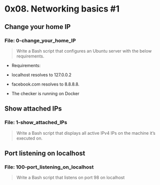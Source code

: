# 0x08. Networking basics #1

## Change your home IP
### File: 0-change_your_home_IP

> Write a Bash script that configures an Ubuntu server with the below requirements.

- Requirements:

- localhost resolves to 127.0.0.2
- facebook.com resolves to 8.8.8.8.
- The checker is running on Docker

## Show attached IPs
### File: 1-show_attached_IPs

> Write a Bash script that displays all active IPv4 IPs on the machine it’s executed on.

## Port listening on localhost
### File: 100-port_listening_on_localhost

> Write a Bash script that listens on port 98 on localhost
